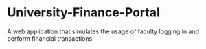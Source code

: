# University-Finance-Portal
A web application that simulates the usage of faculty logging in and perform financial transactions
